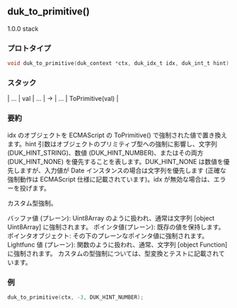 ## duk_to_primitive() 

1.0.0 stack

### プロトタイプ

```c
void duk_to_primitive(duk_context *ctx, duk_idx_t idx, duk_int_t hint);
```

### スタック

| ... | val | ... | -> | ... | ToPrimitive(val) |

### 要約

idx のオブジェクトを ECMAScript の ToPrimitive() で強制された値で置き換えます。hint 引数はオブジェクトのプリミティブ型への強制に影響し、文字列 (DUK_HINT_STRING)、数値 (DUK_HINT_NUMBER)、またはその両方 (DUK_HINT_NONE) を優先することを表します。DUK_HINT_NONE は数値を優先しますが、入力値が Date インスタンスの場合は文字列を優先します (正確な強制動作は ECMAScript 仕様に記載されています)。idx が無効な場合は、エラーを投げます。

カスタム型強制。

バッファ値 (プレーン): Uint8Array のように扱われ、通常は文字列 [object Uint8Array] に強制されます。
ポインタ値(プレーン): 既存の値を保持します。
ポインタオブジェクト: その下のプレーンなポインタ値に強制されます。
Lightfunc 値 (プレーン): 関数のように扱われ、通常、文字列 [object Function] に強制されます。
カスタムの型強制については、型変換とテストに記載されています。


### 例

```c
duk_to_primitive(ctx, -3, DUK_HINT_NUMBER);
```
